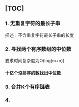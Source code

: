 [TOC]
---
### 1. 无重复字符的最长子串
描述：不含重复字符最长子串的长度

### 2. 寻找两个有序数组的中位数
要求时间复杂度为O(log(m+n))

#### 十亿个没排序的数找出中位数


### 3. 合并K个有序链表


### 4.